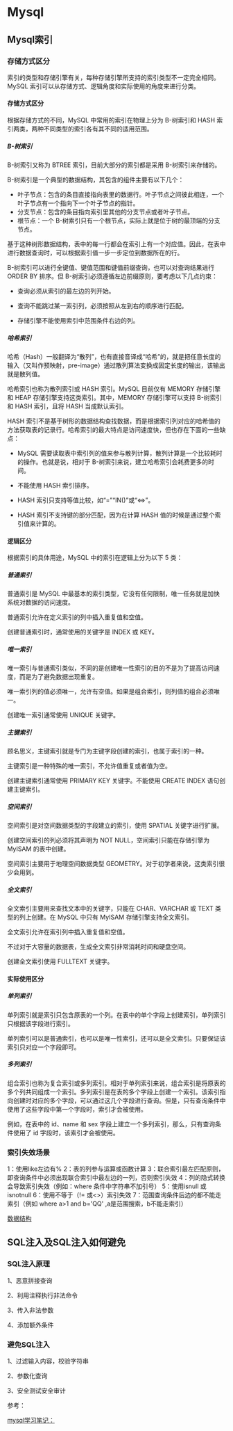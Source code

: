 # Mysql

## Mysql索引

### 存储方式区分

索引的类型和存储引擎有关，每种存储引擎所支持的索引类型不一定完全相同。MySQL 索引可以从存储方式、逻辑角度和实际使用的角度来进行分类。

#### 存储方式区分

根据存储方式的不同，MySQL 中常用的索引在物理上分为 B-树索引和 HASH 索引两类，两种不同类型的索引各有其不同的适用范围。

##### B-树索引

B-树索引又称为 BTREE 索引，目前大部分的索引都是采用 B-树索引来存储的。

B-树索引是一个典型的数据结构，其包含的组件主要有以下几个：

- 叶子节点：包含的条目直接指向表里的数据行。叶子节点之间彼此相连，一个叶子节点有一个指向下一个叶子节点的指针。
- 分支节点：包含的条目指向索引里其他的分支节点或者叶子节点。
- 根节点：一个 B-树索引只有一个根节点，实际上就是位于树的最顶端的分支节点。


基于这种树形数据结构，表中的每一行都会在索引上有一个对应值。因此，在表中进行数据查询时，可以根据索引值一步一步定位到数据所在的行。

B-树索引可以进行全键值、键值范围和键值前缀查询，也可以对查询结果进行 ORDER BY 排序。但 B-树索引必须遵循左边前缀原则，要考虑以下几点约束：

- 查询必须从索引的最左边的列开始。

- 查询不能跳过某一索引列，必须按照从左到右的顺序进行匹配。

- 存储引擎不能使用索引中范围条件右边的列。

##### 哈希索引

哈希（Hash）一般翻译为“散列”，也有直接音译成“哈希”的，就是把任意长度的输入（又叫作预映射，pre-image）通过散列算法变换成固定长度的输出，该输出就是散列值。

哈希索引也称为散列索引或 HASH 索引。MySQL 目前仅有 MEMORY 存储引擎和 HEAP 存储引擎支持这类索引。其中，MEMORY 存储引擎可以支持 B-树索引和 HASH 索引，且将 HASH 当成默认索引。

HASH 索引不是基于树形的数据结构查找数据，而是根据索引列对应的哈希值的方法获取表的记录行。哈希索引的最大特点是访问速度快，但也存在下面的一些缺点：

- MySQL 需要读取表中索引列的值来参与散列计算，散列计算是一个比较耗时的操作。也就是说，相对于 B-树索引来说，建立哈希索引会耗费更多的时间。

- 不能使用 HASH 索引排序。

- HASH 索引只支持等值比较，如“=”“IN()”或“<=>”。

- HASH 索引不支持键的部分匹配，因为在计算 HASH 值的时候是通过整个索引值来计算的。

#### 逻辑区分

根据索引的具体用途，MySQL 中的索引在逻辑上分为以下 5 类：

##### 普通索引

普通索引是 MySQL 中最基本的索引类型，它没有任何限制，唯一任务就是加快系统对数据的访问速度。

普通索引允许在定义索引的列中插入重复值和空值。

创建普通索引时，通常使用的关键字是 INDEX 或 KEY。

##### 唯一索引

唯一索引与普通索引类似，不同的是创建唯一性索引的目的不是为了提高访问速度，而是为了避免数据出现重复。

唯一索引列的值必须唯一，允许有空值。如果是组合索引，则列值的组合必须唯一。

创建唯一索引通常使用 UNIQUE 关键字。

##### 主键索引

顾名思义，主键索引就是专门为主键字段创建的索引，也属于索引的一种。

主键索引是一种特殊的唯一索引，不允许值重复或者值为空。

创建主键索引通常使用 PRIMARY KEY 关键字。不能使用 CREATE INDEX 语句创建主键索引。

##### 空间索引

空间索引是对空间数据类型的字段建立的索引，使用 SPATIAL 关键字进行扩展。

创建空间索引的列必须将其声明为 NOT NULL，空间索引只能在存储引擎为 MyISAM 的表中创建。

空间索引主要用于地理空间数据类型 GEOMETRY。对于初学者来说，这类索引很少会用到。

##### 全文索引

全文索引主要用来查找文本中的关键字，只能在 CHAR、VARCHAR 或 TEXT 类型的列上创建。在 MySQL 中只有 MyISAM 存储引擎支持全文索引。

全文索引允许在索引列中插入重复值和空值。

不过对于大容量的数据表，生成全文索引非常消耗时间和硬盘空间。

创建全文索引使用 FULLTEXT 关键字。

#### 实际使用区分

##### 单列索引

单列索引就是索引只包含原表的一个列。在表中的单个字段上创建索引，单列索引只根据该字段进行索引。

单列索引可以是普通索引，也可以是唯一性索引，还可以是全文索引。只要保证该索引只对应一个字段即可。

##### 多列索引

组合索引也称为复合索引或多列索引。相对于单列索引来说，组合索引是将原表的多个列共同组成一个索引。多列索引是在表的多个字段上创建一个索引。该索引指向创建时对应的多个字段，可以通过这几个字段进行查询。但是，只有查询条件中使用了这些字段中第一个字段时，索引才会被使用。

例如，在表中的 id、name 和 sex 字段上建立一个多列索引，那么，只有查询条件使用了 id 字段时，该索引才会被使用。

### 索引失效场景

1：使用like左边有%
2：表的列参与运算或函数计算
3：联合索引最左匹配原则，即查询条件中必须出现联合索引中最左边的一列，否则索引失效
4：列的隐式转换会导致索引失效（例如：where 条件中字符串不加引号）
5：使用isnull 或isnotnull
6：使用不等于（!= 或<>）索引失效
7：范围查询条件后边的都不能走索引（例如 where a>1 and b='QQ' ,a是范围搜索，b不能走索引）

[数据结构](https://www.jianshu.com/p/655d83f9ba7b)

## SQL注入及SQL注入如何避免

### SQL注入原理

1、恶意拼接查询

2、利用注释执行非法命令

3、传入非法参数

4、添加额外条件

### 避免SQL注入

1、过滤输入内容，校验字符串

2、参数化查询

3、安全测试安全审计









参考：

[mysql学习笔记：](http://c.biancheng.net/skill/mysql/)





